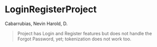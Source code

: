 # LoginRegisterProject
 Cabarrubias, Nevin Harold, D.


> Project has Login and Register features but does not handle the Forgot Password, yet; tokenization does not work too. 

